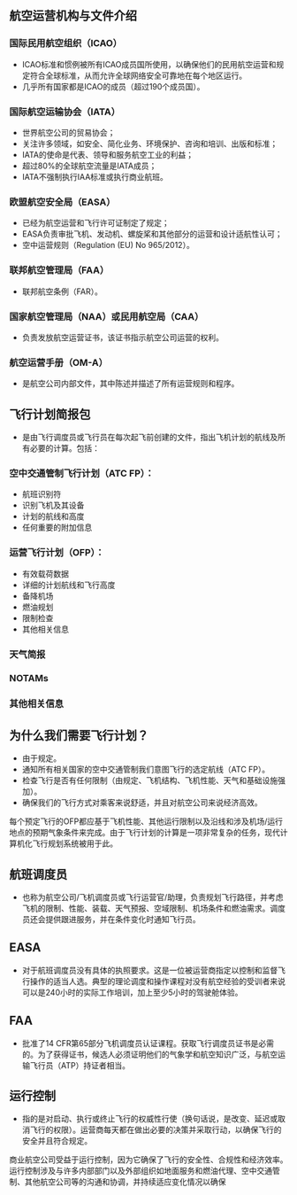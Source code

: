 ## 航空运营机构与文件介绍

### 国际民用航空组织（ICAO）
- ICAO标准和惯例被所有ICAO成员国所使用，以确保他们的民用航空运营和规定符合全球标准，从而允许全球网络安全可靠地在每个地区运行。
- 几乎所有国家都是ICAO的成员（超过190个成员国）。

### 国际航空运输协会（IATA）
- 世界航空公司的贸易协会；
- 关注许多领域，如安全、简化业务、环境保护、咨询和培训、出版和标准；
- IATA的使命是代表、领导和服务航空工业的利益；
- 超过80%的全球航空流量是IATA成员；
- IATA不强制执行IAA标准或执行商业航班。

### 欧盟航空安全局（EASA）
- 已经为航空运营和飞行许可证制定了规定；
- EASA负责审批飞机、发动机、螺旋桨和其他部分的运营和设计适航性认可；
- 空中运营规则（Regulation (EU) No 965/2012）。

### 联邦航空管理局（FAA）
- 联邦航空条例（FAR）。

### 国家航空管理局（NAA）或民用航空局（CAA）
- 负责发放航空运营证书，该证书指示航空公司运营的权利。

### 航空运营手册（OM-A）
- 是航空公司内部文件，其中陈述并描述了所有运营规则和程序。

## 飞行计划简报包

- 是由飞行调度员或飞行员在每次起飞前创建的文件，指出飞机计划的航线及所有必要的计算。包括：

### 空中交通管制飞行计划（ATC FP）：
  - 航班识别符
  - 识别飞机及其设备
  - 计划的航线和高度
  - 任何重要的附加信息

### 运营飞行计划（OFP）：
  - 有效载荷数据
  - 详细的计划航线和飞行高度
  - 备降机场
  - 燃油规划
  - 限制检查
  - 其他相关信息

### 天气简报
### NOTAMs
### 其他相关信息

## 为什么我们需要飞行计划？

- 由于规定。
- 通知所有相关国家的空中交通管制我们意图飞行的选定航线（ATC FP）。
- 检查飞行是否有任何限制（由规定、飞机结构、飞机性能、天气和基础设施强加）。
- 确保我们的飞行方式对乘客来说舒适，并且对航空公司来说经济高效。

每个预定飞行的OFP都应基于飞机性能、其他运行限制以及沿线和涉及机场/运行地点的预期气象条件来完成。由于飞行计划的计算是一项非常复杂的任务，现代计算机化飞行规划系统被用于此。

## 航班调度员

- 也称为航空公司/飞机调度员或飞行运营官/助理，负责规划飞行路径，并考虑飞机的限制、性能、装载、天气预报、空域限制、机场条件和燃油需求。调度员还会提供跟进服务，并在条件变化时通知飞行员。

## EASA

- 对于航班调度员没有具体的执照要求。这是一位被运营商指定以控制和监督飞行操作的适当人选。典型的理论调度和操作课程对没有航空经验的受训者来说可以是240小时的实际工作培训，加上至少5小时的驾驶舱体验。

## FAA

- 批准了14 CFR第65部分飞机调度员认证课程。获取飞行调度员证书是必需的。为了获得证书，候选人必须证明他们的气象学和航空知识广泛，与航空运输飞行员（ATP）持证者相当。

## 运行控制

- 指的是对启动、执行或终止飞行的权威性行使（换句话说，是改变、延迟或取消飞行的权限）。运营商每天都在做出必要的决策并采取行动，以确保飞行的安全并且符合规定。

商业航空公司受益于运行控制，因为它确保了飞行的安全性、合规性和经济效率。运行控制涉及与许多内部部门以及外部组织如地面服务和燃油代理、空中交通管制、其他航空公司等的沟通和协调，并持续适应变化情况以确保


